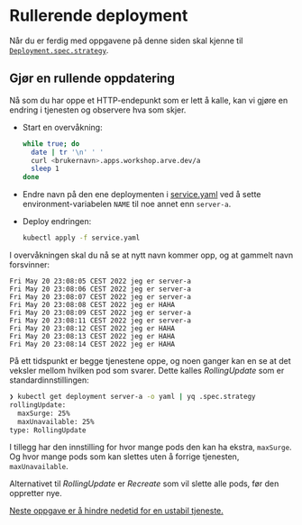 # Rullerende deployment
Når du er ferdig med oppgavene på denne siden skal kjenne til
[`Deployment.spec.strategy`](https://kubernetes.io/docs/concepts/workloads/controllers/deployment/#strategy).

## Gjør en rullende oppdatering
Nå som du har oppe et HTTP-endepunkt som er lett å kalle,
kan vi gjøre en endring i tjenesten og observere hva som skjer.

- Start en overvåkning:

  ```sh
  while true; do
    date | tr '\n' ' '
    curl <brukernavn>.apps.workshop.arve.dev/a
    sleep 1
  done
  ```

- Endre navn på den ene deploymenten i [service.yaml](service.yaml) ved å sette environment-variabelen `NAME` til noe annet enn `server-a`.

- Deploy endringen:

  ```sh
  kubectl apply -f service.yaml
  ```

I overvåkningen skal du nå se at nytt navn kommer opp, og at gammelt navn forsvinner:

```
Fri May 20 23:08:05 CEST 2022 jeg er server-a
Fri May 20 23:08:06 CEST 2022 jeg er server-a
Fri May 20 23:08:07 CEST 2022 jeg er server-a
Fri May 20 23:08:08 CEST 2022 jeg er HAHA
Fri May 20 23:08:09 CEST 2022 jeg er server-a
Fri May 20 23:08:11 CEST 2022 jeg er server-a
Fri May 20 23:08:12 CEST 2022 jeg er HAHA
Fri May 20 23:08:13 CEST 2022 jeg er HAHA
Fri May 20 23:08:14 CEST 2022 jeg er HAHA
```

På ett tidspunkt er begge tjenestene oppe, og noen ganger kan en se at
det veksler mellom hvilken pod som svarer. Dette kalles *RollingUpdate*
som er standardinnstillingen:

```sh
❯ kubectl get deployment server-a -o yaml | yq .spec.strategy
rollingUpdate:
  maxSurge: 25%
  maxUnavailable: 25%
type: RollingUpdate
```

I tillegg har den innstilling for hvor mange pods den kan ha ekstra, `maxSurge`.
Og hvor mange pods som kan slettes uten å forrige tjenesten, `maxUnavailable`.

Alternativet til *RollingUpdate* er *Recreate* som vil slette alle pods, før den
oppretter nye.

[Neste oppgave er å hindre nedetid for en ustabil tjeneste.](hindre-nedetid.md)